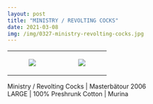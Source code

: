```yaml
---
layout: post
title: "MINISTRY / REVOLTING COCKS"
date: 2021-03-08
img: /img/0327-ministry-revolting-cocks.jpg
---
```




<table style="width:100%;"><tr><td style="vertical-align:top;">
      <figure class="tmblr-full" data-orig-height="2048" data-orig-width="1365" data-orig-src="https://concertshirts.netlify.app/shirts/0327/0327-01.jpg"><img src="https://64.media.tumblr.com/992c45104e95ea2a5b267f1294d80a90/2f40465e6a0ef294-54/s540x810/2e91c5b2c41e1a38a2c8ebfc5371dd877e63e5fd.jpg" data-orig-height="2048" data-orig-width="1365" data-orig-src="https://concertshirts.netlify.app/shirts/0327/0327-01.jpg"/></figure></td>
    <td style="vertical-align:top;">
      <figure class="tmblr-full" data-orig-height="2048" data-orig-width="1365" data-orig-src="https://concertshirts.netlify.app/shirts/0327/0327-02.jpg"><img src="https://64.media.tumblr.com/150ca4d39684000c6e7da54e36bc50ce/2f40465e6a0ef294-74/s540x810/53f732343a9b5b714ef759496a443113b3aa2144.jpg" data-orig-height="2048" data-orig-width="1365" data-orig-src="https://concertshirts.netlify.app/shirts/0327/0327-02.jpg"/></figure></td>
  </tr></table><p>
  Ministry / Revolting Cocks | Masterbätour 2006<br/>LARGE | 100% Preshrunk Cotton | Murina
</p>
